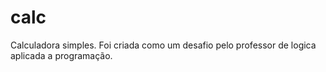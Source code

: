 # calc
Calculadora simples.
Foi criada como um desafio pelo professor de logica aplicada a programação.
